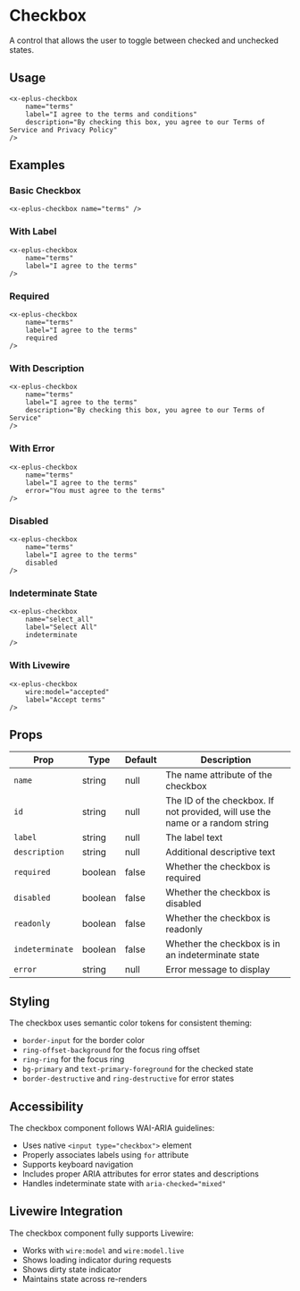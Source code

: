 # Checkbox

A control that allows the user to toggle between checked and unchecked states.

## Usage

```blade
<x-eplus-checkbox 
    name="terms" 
    label="I agree to the terms and conditions"
    description="By checking this box, you agree to our Terms of Service and Privacy Policy"
/>
```

## Examples

### Basic Checkbox
```blade
<x-eplus-checkbox name="terms" />
```

### With Label
```blade
<x-eplus-checkbox 
    name="terms" 
    label="I agree to the terms" 
/>
```

### Required
```blade
<x-eplus-checkbox 
    name="terms" 
    label="I agree to the terms" 
    required 
/>
```

### With Description
```blade
<x-eplus-checkbox 
    name="terms" 
    label="I agree to the terms" 
    description="By checking this box, you agree to our Terms of Service" 
/>
```

### With Error
```blade
<x-eplus-checkbox 
    name="terms" 
    label="I agree to the terms" 
    error="You must agree to the terms" 
/>
```

### Disabled
```blade
<x-eplus-checkbox 
    name="terms" 
    label="I agree to the terms" 
    disabled 
/>
```

### Indeterminate State
```blade
<x-eplus-checkbox 
    name="select_all" 
    label="Select All" 
    indeterminate 
/>
```

### With Livewire
```blade
<x-eplus-checkbox 
    wire:model="accepted" 
    label="Accept terms" 
/>
```

## Props

| Prop | Type | Default | Description |
|------|------|---------|-------------|
| `name` | string | null | The name attribute of the checkbox |
| `id` | string | null | The ID of the checkbox. If not provided, will use the name or a random string |
| `label` | string | null | The label text |
| `description` | string | null | Additional descriptive text |
| `required` | boolean | false | Whether the checkbox is required |
| `disabled` | boolean | false | Whether the checkbox is disabled |
| `readonly` | boolean | false | Whether the checkbox is readonly |
| `indeterminate` | boolean | false | Whether the checkbox is in an indeterminate state |
| `error` | string | null | Error message to display |

## Styling

The checkbox uses semantic color tokens for consistent theming:

- `border-input` for the border color
- `ring-offset-background` for the focus ring offset
- `ring-ring` for the focus ring
- `bg-primary` and `text-primary-foreground` for the checked state
- `border-destructive` and `ring-destructive` for error states

## Accessibility

The checkbox component follows WAI-ARIA guidelines:

- Uses native `<input type="checkbox">` element
- Properly associates labels using `for` attribute
- Supports keyboard navigation
- Includes proper ARIA attributes for error states and descriptions
- Handles indeterminate state with `aria-checked="mixed"`

## Livewire Integration

The checkbox component fully supports Livewire:

- Works with `wire:model` and `wire:model.live`
- Shows loading indicator during requests
- Shows dirty state indicator
- Maintains state across re-renders 